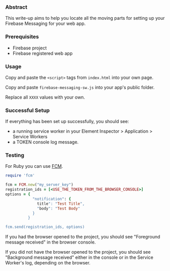 ### Abstract

This write-up aims to help you locate all the moving parts for
setting up your Firebase Messaging for your web app.


### Prerequisites

* Firebase project
* Firebase registered web app


### Usage

Copy and paste the `<script>` tags from `index.html`
into your own page.

Copy and paste `firebase-messaging-sw.js` into your app's
public folder.

Replace all `XXXX` values with your own.


### Successful Setup

If everything has been set up successfully, you should see:

* a running service worker in your Element Inspector > Application > Service Workers
* a TOKEN console log message.


### Testing

For Ruby you can use [FCM](https://github.com/decision-labs/fcm).

```ruby
require 'fcm'

fcm = FCM.new("my_server_key")
registration_ids = [<USE_THE_TOKEN_FROM_THE_BROWSER_CONSOLE>]
options = {
            "notification": {
              title": "Test Title",
              "body": "Test Body"
            }
          }

fcm.send(registration_ids, options)
```

If you had the browser opened to the project,
you should see "Foreground message received" in the browser console.

If you did not have the browser opened to the project,
you should see "Background message received" either in the console
or in the Service Worker's log, depending on the browser.


